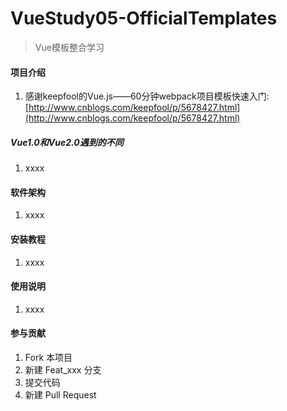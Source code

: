 # VueStudy05-OfficialTemplates

> Vue模板整合学习

#### 项目介绍

1. 感谢keepfool的Vue.js——60分钟webpack项目模板快速入门:[http://www.cnblogs.com/keepfool/p/5678427.html](http://www.cnblogs.com/keepfool/p/5678427.html)

##### Vue1.0和Vue2.0遇到的不同

1. xxxx

#### 软件架构

1. xxxx

#### 安装教程

1. xxxx

#### 使用说明

1. xxxx

#### 参与贡献

1. Fork 本项目
2. 新建 Feat_xxx 分支
3. 提交代码
4. 新建 Pull Request
